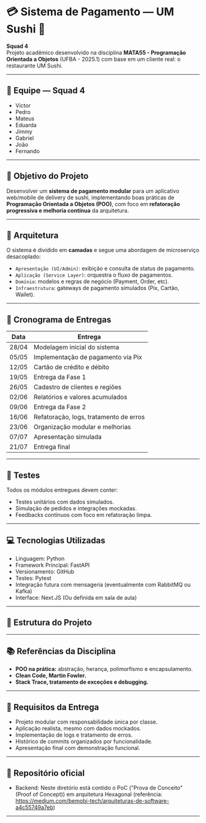 # 💳 Sistema de Pagamento — UM Sushi 🍣  
**Squad 4**  
Projeto acadêmico desenvolvido na disciplina **MATA55 - Programação Orientada a Objetos** (UFBA - 2025.1) com base em um cliente real: o restaurante UM Sushi.

---

## 👥 Equipe — Squad 4
- Victor  
- Pedro  
- Mateus  
- Eduarda  
- Jimmy  
- Gabriel  
- João  
- Fernando  

---

## 🎯 Objetivo do Projeto

Desenvolver um **sistema de pagamento modular** para um aplicativo web/mobile de delivery de sushi, implementando boas práticas de **Programação Orientada a Objetos (POO)**, com foco em **refatoração progressiva e melhoria contínua** da arquitetura.

---

## 🧱 Arquitetura

O sistema é dividido em **camadas** e segue uma abordagem de microserviço desacoplado:

- `Apresentação (UI/Admin)`: exibição e consulta de status de pagamento.
- `Aplicação (Service Layer)`: orquestra o fluxo de pagamentos.
- `Domínio`: modelos e regras de negócio (Payment, Order, etc).
- `Infraestrutura`: gateways de pagamento simulados (Pix, Cartão, Wallet).

---

## 📅 Cronograma de Entregas

| Data       | Entrega                             |
|------------|--------------------------------------|
| 28/04      | Modelagem inicial do sistema         |
| 05/05      | Implementação de pagamento via Pix   |
| 12/05      | Cartão de crédito e débito           |
| 19/05      | Entrega da Fase 1                    |
| 26/05      | Cadastro de clientes e regiões       |
| 02/06      | Relatórios e valores acumulados      |
| 09/06      | Entrega da Fase 2                    |
| 16/06      | Refatoração, logs, tratamento de erros |
| 23/06      | Organização modular e melhorias      |
| 07/07      | Apresentação simulada                |
| 21/07      | Entrega final                        |

---

## 🧪 Testes

Todos os módulos entregues devem conter:
- Testes unitários com dados simulados.
- Simulação de pedidos e integrações mockadas.
- Feedbacks contínuos com foco em refatoração limpa.

---

## 💻 Tecnologias Utilizadas

- Linguagem: Python
- Framework Principal: FastAPI
- Versionamento: GitHub
- Testes: Pytest
- Integração futura com mensageria (eventualmente com RabbitMQ ou Kafka)
- Interface: Next.JS (Ou definida em sala de aula)

---

## 📁 Estrutura do Projeto

---

## 📚 Referências da Disciplina

- **POO na prática:** abstração, herança, polimorfismo e encapsulamento.
- **Clean Code, Martin Fowler.**
- **Stack Trace, tratamento de exceções e debugging.**

---

## 📌 Requisitos da Entrega

- Projeto modular com responsabilidade única por classe.
- Aplicação realista, mesmo com dados mockados.
- Implementação de logs e tratamento de erros.
- Histórico de commits organizados por funcionalidade.
- Apresentação final com demonstração funcional.

---

## 🐙 Repositório oficial

- Backend: Neste diretório está contido o PoC ("Prova de Conceito" (Proof of Concept)) em arquitetura Hexagonal (referência: https://medium.com/bemobi-tech/arquiteturas-de-software-a4c55749a7eb)
---
